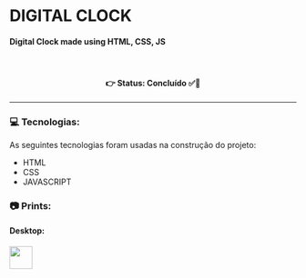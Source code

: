 # DIGITAL  CLOCK
#### Digital Clock made using HTML, CSS, JS

<br />

<h4 align='center'>
👉 Status: Concluído ✅👏
</h4>
<hr />

### 💻 Tecnologias:
As seguintes tecnologias foram usadas na construção do projeto:
- HTML
- CSS
- JAVASCRIPT

### 📷 Prints:

#### Desktop:

<img src="https://i.ibb.co/ctmGRpB/mobile.gif" width="40">
